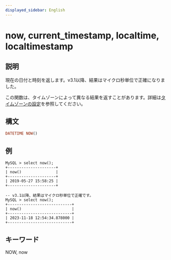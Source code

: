 ```yaml
---
displayed_sidebar: English
---
```


# now, current_timestamp, localtime, localtimestamp

## 説明

現在の日付と時刻を返します。v3.1以降、結果はマイクロ秒単位で正確になりました。

この関数は、タイムゾーンによって異なる結果を返すことがあります。詳細は[タイムゾーンの設定](../../../administration/timezone.md)を参照してください。

## 構文

```Haskell
DATETIME NOW()
```

## 例

```Plain Text
MySQL > select now();
+---------------------+
| now()               |
+---------------------+
| 2019-05-27 15:58:25 |
+---------------------+

-- v3.1以降、結果はマイクロ秒単位で正確です。
MySQL > select now();
+----------------------------+
| now()                      |
+----------------------------+
| 2023-11-18 12:54:34.878000 |
+----------------------------+
```

## キーワード

NOW, now
